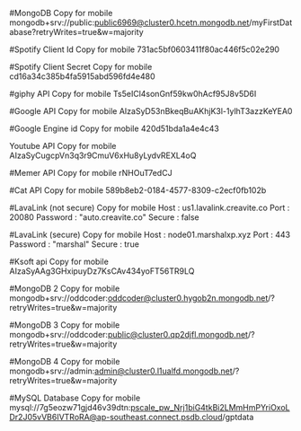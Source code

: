 #MongoDB
Copy for mobile
mongodb+srv://public:public6969@cluster0.hcetn.mongodb.net/myFirstDatabase?retryWrites=true&w=majority

#Spotify Client Id
Copy for mobile
731ac5bf0603411f80ac446f5c02e290

#Spotify Client Secret
Copy for mobile
cd16a34c385b4fa5915abd596fd4e480

#giphy API
Copy for mobile
Ts5eICl4sonGnf59kw0hAcf95J8v5D6I

#Google API
Copy for mobile
AIzaSyD53nBkeqBuAKhjK3l-1ylhT3azzKeYEA0

#Google Engine id
Copy for mobile
420d51bda1a4e4c43

Youtube API
Copy for mobile
AIzaSyCugcpVn3q3r9CmuV6xHu8yLydvREXL4oQ

#Memer API
Copy for mobile
rNHOuT7edCJ

#Cat API
Copy for mobile
589b8eb2-0184-4577-8309-c2ecf0fb102b

#LavaLink (not secure)
Copy for mobile
Host : us1.lavalink.creavite.co
Port : 20080
Password : "auto.creavite.co"
Secure : false

#LavaLink (secure)
Copy for mobile
Host : node01.marshalxp.xyz
Port : 443
Password : "marshal"
Secure : true

#Ksoft api
Copy for mobile
AIzaSyAAg3GHxipuyDz7KsCAv434yoFT56TR9LQ

#MongoDB 2
Copy for mobile
mongodb+srv://oddcoder:oddcoder@cluster0.hygob2n.mongodb.net/?retryWrites=true&w=majority

#MongoDB 3
Copy for mobile
mongodb+srv://oddcoder:public@cluster0.qp2djfl.mongodb.net/?retryWrites=true&w=majority

#MongoDB 4
Copy for mobile
mongodb+srv://admin:admin@cluster0.l1ualfd.mongodb.net/?retryWrites=true&w=majority

#MySQL Database
Copy for mobile
mysql://7g5eozw71gjd46v39dtn:pscale_pw_Nrj1biG4tkBi2LMmHmPYriOxoLDr2J05vVB6IVTRoRA@ap-southeast.connect.psdb.cloud/gptdata
